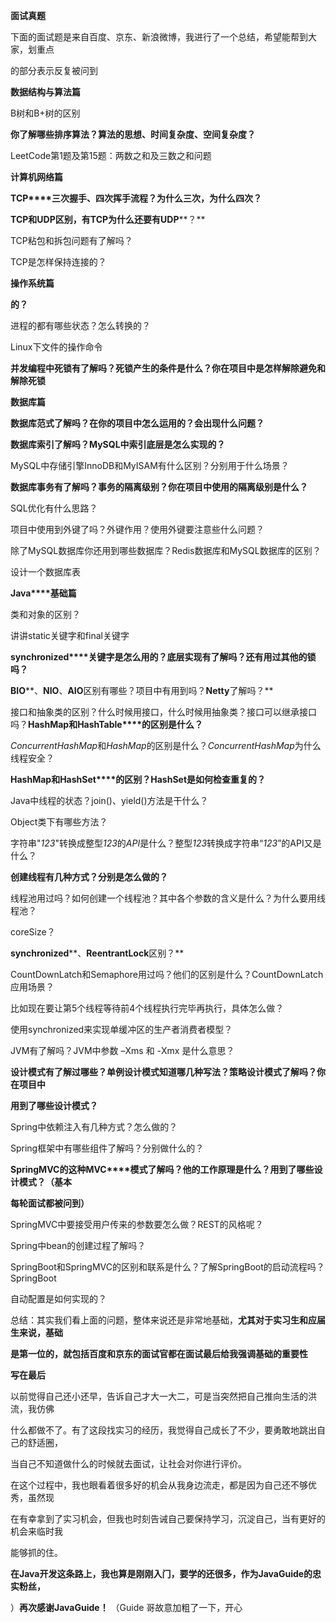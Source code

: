**⾯试真题**

下⾯的⾯试题是来⾃百度、京东、新浪微博，我进⾏了⼀个总结，希望能帮到⼤家，划重点

的部分表示反复被问到

**数据结构与算法篇**

B树和B+树的区别

**你了解哪些排序算法？算法的思想、时间复杂度、空间复杂度？**

LeetCode第1题及第15题：两数之和及三数之和问题

**计算机⽹络篇**

**TCP****三次握⼿、四次挥⼿流程？为什么三次，为什么四次？**

**TCP****和****UDP****区别，有****TCP****为什么还要有****UDP****？**

TCP粘包和拆包问题有了解吗？

TCP是怎样保持连接的？

**操作系统篇**

**的？**

进程的都有哪些状态？怎么转换的？

Linux下⽂件的操作命令

**并发编程中死锁有了解吗？死锁产⽣的条件是什么？你在项⽬中是怎样解除避免和解除死锁**

**数据库篇**

**数据库范式了解吗？在你的项⽬中怎么运⽤的？会出现什么问题？**

**数据库索引了解吗？****MySQL****中索引底层是怎么实现的？**

MySQL中存储引擎InnoDB和MyISAM有什么区别？分别⽤于什么场景？

**数据库事务有了解吗？事务的隔离级别？你在项⽬中使⽤的隔离级别是什么？**

SQL优化有什么思路？

项⽬中使⽤到外键了吗？外键作⽤？使⽤外键要注意些什么问题？

除了MySQL数据库你还⽤到哪些数据库？Redis数据库和MySQL数据库的区别？

设计⼀个数据库表

**Java****基础篇**

类和对象的区别？

讲讲static关键字和final关键字

**synchronized****关键字是怎么⽤的？底层实现有了解吗？还有⽤过其他的锁吗？**

**BIO****、****NIO****、****AIO****区别有哪些？项⽬中有⽤到吗？****Netty****了解吗？**

接⼝和抽象类的区别？什么时候⽤接⼝，什么时候⽤抽象类？接⼝可以继承接⼝吗？**HashMap****和****HashTable****的区别是什么？**

*ConcurrentHashMap*和*HashMap*的区别是什么？*ConcurrentHashMap*为什么线程安全？

**HashMap****和****HashSet****的区别？****HashSet****是如何检查重复的？**

Java中线程的状态？join()、yield()⽅法是⼲什么？

Object类下有哪些⽅法？

字符串"*123*"转换成整型*123*的*API*是什么？整型*123*转换成字符串“*123*”的API⼜是什么？

**创建线程有⼏种⽅式？分别是怎么做的？**

线程池⽤过吗？如何创建⼀个线程池？其中各个参数的含义是什么？为什么要⽤线程池？

coreSize？

**synchronized****、****ReentrantLock****区别？**

CountDownLatch和Semaphore⽤过吗？他们的区别是什么？CountDownLatch应⽤场景？

⽐如现在要让第5个线程等待前4个线程执⾏完毕再执⾏，具体怎么做？

使⽤synchronized来实现单缓冲区的⽣产者消费者模型？

JVM有了解吗？JVM中参数 –Xms 和 -Xmx 是什么意思？

**设计模式有了解过哪些？单例设计模式知道哪⼏种写法？策略设计模式了解吗？你在项⽬中**

**⽤到了哪些设计模式？**

Spring中依赖注⼊有⼏种⽅式？怎么做的？

Spring框架中有哪些组件了解吗？分别做什么的？

**SpringMVC****的这种****MVC****模式了解吗？他的⼯作原理是什么？⽤到了哪些设计模式？（基本**

**每轮⾯试都被问到）**

SpringMVC中要接受⽤户传来的参数要怎么做？REST的⻛格呢？

Spring中bean的创建过程了解吗？

SpringBoot和SpringMVC的区别和联系是什么？了解SpringBoot的启动流程吗？SpringBoot

⾃动配置是如何实现的？

总结：其实我们看上⾯的问题，整体来说还是⾮常地基础，**尤其对于实习⽣和应届⽣来说，基础**

**是第⼀位的，就包括百度和京东的⾯试官都在⾯试最后给我强调基础的重要性**

**写在最后**

以前觉得⾃⼰还⼩还早，告诉⾃⼰才⼤⼀⼤⼆，可是当突然把⾃⼰推向⽣活的洪流，我仿佛

什么都做不了。有了这段找实习的经历，我觉得⾃⼰成⻓了不少，要勇敢地跳出⾃⼰的舒适圈，

当⾃⼰不知道做什么的时候就去⾯试，让社会对你进⾏评价。

在这个过程中，我也眼看着很多好的机会从我身边流⾛，都是因为⾃⼰还不够优秀，虽然现

在有幸拿到了实习机会，但我也时刻告诫⾃⼰要保持学习，沉淀⾃⼰，当有更好的机会来临时我

能够抓的住。

**在****Java****开发这条路上，我也算是刚刚⼊⻔，要学的还很多，作为****JavaGuide****的忠实粉丝，**

）**再次感谢****JavaGuide****！** （Guide 哥故意加粗了⼀下，开⼼

 